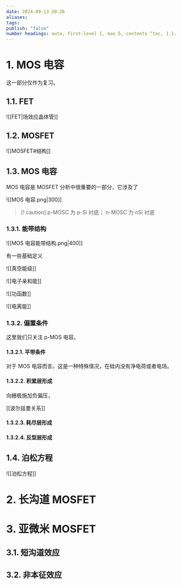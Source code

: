 ```yaml
---
date: 2024-09-13 20:26
aliases: 
tags: 
publish: "false"
number headings: auto, first-level 1, max 5, contents ^toc, 1.1.
---
```

# 1. MOS 电容

这一部分仅作为复习。

## 1.1. FET

![[FET|场效应晶体管]]

## 1.2. MOSFET

![[MOSFET#结构]]

## 1.3. MOS 电容

MOS 电容是 MOSFET 分析中很重要的一部分，它涉及了

![[MOS 电容.png|300]]

>[! caution]
>p-MOSC 为 p-Si 衬底； n-MOSC 为 nSi 衬底

### 1.3.1. 能带结构

![[MOS 电容能带结构.png|400]]

有一些基础定义

![[真空能级]]

![[电子亲和能]]

![[功函数]]

![[电离能]]

### 1.3.2. 偏置条件

这里我们只关注 p-MOS 电容。

#### 1.3.2.1. 平带条件

对于 MOS 电容而言，这是一种特殊情况，在硅内没有净电荷或者电场。

#### 1.3.2.2. 积累层形成

向栅极施加负偏压，

[[波尔兹曼关系]]

#### 1.3.2.3. 耗尽层形成


#### 1.3.2.4. 反型层形成



## 1.4. 泊松方程

![[泊松方程]]

# 2. 长沟道 MOSFET


# 3. 亚微米 MOSFET

## 3.1. 短沟道效应


## 3.2. 非本征效应

